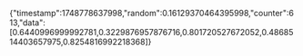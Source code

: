 {"timestamp":1748778637998,"random":0.16129370464395998,"counter":613,"data":[0.6440996999992781,0.3229876957876716,0.801720527672052,0.4868514403657975,0.8254816992218368]}
